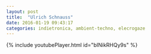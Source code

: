 ```yaml
---
layout: post
title:  "Ulrich Schnauss"
date: 2016-01-19 09:43:17
categories: indietronica, ambient-techno, elecrogaze
---
```

{% include youtubePlayer.html id="bINikRHQy9s" %}
